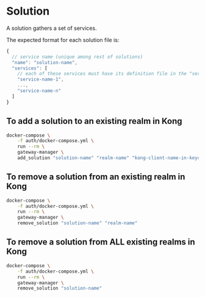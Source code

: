 # Solution

A solution gathers a set of services.

The expected format for each solution file is:

```javascript
{
  // service name (unique among rest of solutions)
  "name": "solution-name",
  "services": [
    // each of these services must have its definition file in the "service" folder
    "service-name-1",
    ...,
    "service-name-n"
  ]
}
```

## To add a solution to an existing realm in Kong

```bash
docker-compose \
    -f auth/docker-compose.yml \
    run --rm \
    gateway-manager \
    add_solution "solution-name" "realm-name" "kong-client-name-in-keycloak"
```

## To remove a solution from an existing realm in Kong

```bash
docker-compose \
    -f auth/docker-compose.yml \
    run --rm \
    gateway-manager \
    remove_solution "solution-name" "realm-name"
```

## To remove a solution from ALL existing realms in Kong

```bash
docker-compose \
    -f auth/docker-compose.yml \
    run --rm \
    gateway-manager \
    remove_solution "solution-name"
```
